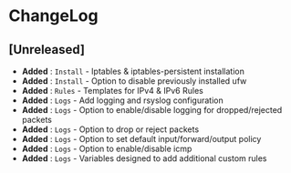# ChangeLog

## [Unreleased]

- __Added__ : `Install` - Iptables & iptables-persistent installation
- __Added__ : `Install` - Option to disable previously installed ufw
- __Added__ : `Rules` - Templates for IPv4 & IPv6 Rules
- __Added__ : `Logs` - Add logging and rsyslog configuration
- __Added__ : `Logs` - Option to enable/disable logging for dropped/rejected packets
- __Added__ : `Logs` - Option to drop or reject packets
- __Added__ : `Logs` - Option to set default input/forward/output policy
- __Added__ : `Logs` - Option to enable/disable icmp
- __Added__ : `Logs` - Variables designed to add additional custom rules
